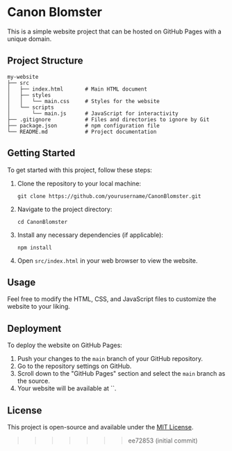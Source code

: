 
# Canon Blomster

This is a simple website project that can be hosted on GitHub Pages with a unique domain.

## Project Structure

```
my-website
├── src
│   ├── index.html       # Main HTML document
│   ├── styles
│   │   └── main.css     # Styles for the website
│   └── scripts
│       └── main.js      # JavaScript for interactivity
├── .gitignore           # Files and directories to ignore by Git
├── package.json         # npm configuration file
└── README.md            # Project documentation
```

## Getting Started

To get started with this project, follow these steps:

1. Clone the repository to your local machine:
   ```
   git clone https://github.com/yourusername/CanonBlomster.git
   ```

2. Navigate to the project directory:
   ```
   cd CanonBlomster
   ```

3. Install any necessary dependencies (if applicable):
   ```
   npm install
   ```

4. Open `src/index.html` in your web browser to view the website.

## Usage

Feel free to modify the HTML, CSS, and JavaScript files to customize the website to your liking. 

## Deployment

To deploy the website on GitHub Pages:

1. Push your changes to the `main` branch of your GitHub repository.
2. Go to the repository settings on GitHub.
3. Scroll down to the "GitHub Pages" section and select the `main` branch as the source.
4. Your website will be available at ``.

## License

This project is open-source and available under the [MIT License](LICENSE).
>>>>>>> ee72853 (initial commit)
